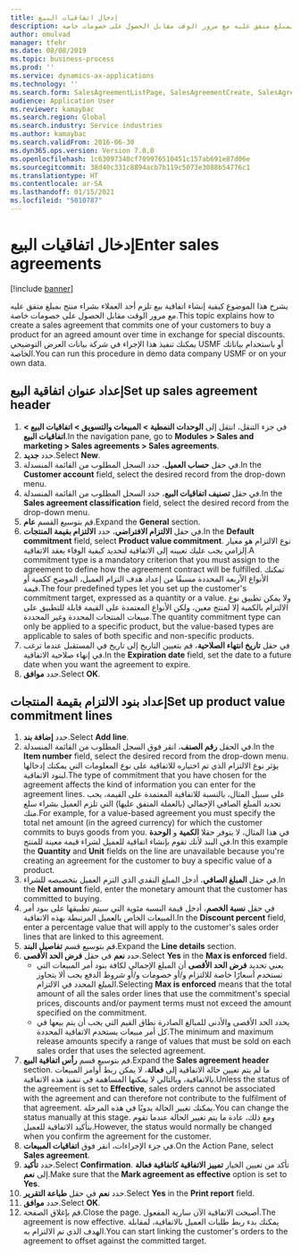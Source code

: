 ```yaml
---
title: إدخال اتفاقيات البيع
description: يشرح هذا الموضوع كيفية إنشاء اتفاقية بيع تلزم أحد العملاء بشراء منتج بمبلغ متفق عليه مع مرور الوقت مقابل الحصول على خصومات خاصة.
author: omulvad
manager: tfehr
ms.date: 08/08/2019
ms.topic: business-process
ms.prod: ''
ms.service: dynamics-ax-applications
ms.technology: ''
ms.search.form: SalesAgreementListPage, SalesAgreementCreate, SalesAgreement, InventItemIdLookupSimple, AgreementConfirmRunForm, SrsReportViewerForm, SalesAgreementCustomerReferencesPart
audience: Application User
ms.reviewer: kamaybac
ms.search.region: Global
ms.search.industry: Service industries
ms.author: kamaybac
ms.search.validFrom: 2016-06-30
ms.dyn365.ops.version: Version 7.0.0
ms.openlocfilehash: 1c63097340cf709976510451c157ab691e87d06e
ms.sourcegitcommit: 38d40c331c8894acb7b119c5073e3088b54776c1
ms.translationtype: HT
ms.contentlocale: ar-SA
ms.lasthandoff: 01/15/2021
ms.locfileid: "5010787"
---
```

# <a name="enter-sales-agreements"></a><span data-ttu-id="031a0-103">إدخال اتفاقيات البيع</span><span class="sxs-lookup"><span data-stu-id="031a0-103">Enter sales agreements</span></span>

[!include [banner](../../includes/banner.md)]

<span data-ttu-id="031a0-104">يشرح هذا الموضوع كيفية إنشاء اتفاقية بيع تلزم أحد العملاء بشراء منتج بمبلغ متفق عليه مع مرور الوقت مقابل الحصول على خصومات خاصة.</span><span class="sxs-lookup"><span data-stu-id="031a0-104">This topic explains how to create a sales agreement that commits one of your customers to buy a product for an agreed amount over time in exchange for special discounts.</span></span> <span data-ttu-id="031a0-105">يمكنك تنفيذ هذا الإجراء في شركة بيانات العرض التوضيحي USMF أو باستخدام بياناتك الخاصة.</span><span class="sxs-lookup"><span data-stu-id="031a0-105">You can run this procedure in demo data company USMF or on your own data.</span></span>


## <a name="set-up-sales-agreement-header"></a><span data-ttu-id="031a0-106">إعداد عنوان اتفاقية البيع</span><span class="sxs-lookup"><span data-stu-id="031a0-106">Set up sales agreement header</span></span>
1. <span data-ttu-id="031a0-107">في جزء التنقل، انتقل إلى **الوحدات النمطية > المبيعات والتسويق > اتفاقيات البيع > اتفاقيات البيع**.</span><span class="sxs-lookup"><span data-stu-id="031a0-107">In the navigation pane, go to **Modules > Sales and marketing > Sales agreements > Sales agreements**.</span></span>
2. <span data-ttu-id="031a0-108">حدد **جديد**.</span><span class="sxs-lookup"><span data-stu-id="031a0-108">Select **New**.</span></span>
3. <span data-ttu-id="031a0-109">في حقل **حساب العميل**، حدد السجل المطلوب من القائمة المنسدلة.</span><span class="sxs-lookup"><span data-stu-id="031a0-109">In the **Customer account** field, select the desired record from the drop-down menu.</span></span>
4. <span data-ttu-id="031a0-110">في حقل **تصنيف اتفاقيات البيع‬**، حدد السجل المطلوب من القائمة المنسدلة.</span><span class="sxs-lookup"><span data-stu-id="031a0-110">In the **Sales agreement classification** field, select the desired record from the drop-down menu.</span></span>
5. <span data-ttu-id="031a0-111">قم بتوسيع القسم **عام**.</span><span class="sxs-lookup"><span data-stu-id="031a0-111">Expand the **General** section.</span></span>
6. <span data-ttu-id="031a0-112">في حقل **الالتزام الافتراضي**، حدد **الالتزام بقيمة المنتجات**.</span><span class="sxs-lookup"><span data-stu-id="031a0-112">In the **Default commitment** field, select **Product value commitment**.</span></span> <span data-ttu-id="031a0-113">نوع الالتزام هو معيار إلزامي يجب عليك تعيينه إلى الاتفاقية لتحديد كيفية الوفاء بعقد الاتفاقية.</span><span class="sxs-lookup"><span data-stu-id="031a0-113">A commitment type is a mandatory criterion that you must assign to the agreement to define how the agreement contract will be fulfilled.</span></span> <span data-ttu-id="031a0-114">تمكنك الأنواع الاًربعة المحددة مسبقًا من إعداد هدف التزام العميل، الموضح ككمية أو قيمة.</span><span class="sxs-lookup"><span data-stu-id="031a0-114">The four predefined types let you set up the customer's commitment target, expressed as a quantity or a value.</span></span> <span data-ttu-id="031a0-115">ولا يمكن تطبيق نوع الالتزام بالكمية إلا لمنتج معين، ولكن الأنواع المعتمدة على القيمة قابلة للتطبيق على مبيعات المنتجات المحددة وغير المحددة.</span><span class="sxs-lookup"><span data-stu-id="031a0-115">The quantity commitment type can only be applied to a specific product, but the value-based types are applicable to sales of both specific and non-specific products.</span></span>  
7. <span data-ttu-id="031a0-116">في حقل **تاريخ انتهاء الصلاحية**، قم بتعيين التاريخ إلى تاريخ في المستقبل عندما ترغب في إنهاء صلاحية الاتفاقية.</span><span class="sxs-lookup"><span data-stu-id="031a0-116">In the **Expiration date** field, set the date to a future date when you want the agreement to expire.</span></span>
8. <span data-ttu-id="031a0-117">حدد **موافق**.</span><span class="sxs-lookup"><span data-stu-id="031a0-117">Select **OK**.</span></span>

## <a name="set-up-product-value-commitment-lines"></a><span data-ttu-id="031a0-118">إعداد بنود الالتزام بقيمة المنتجات</span><span class="sxs-lookup"><span data-stu-id="031a0-118">Set up product value commitment lines</span></span>
1. <span data-ttu-id="031a0-119">حدد **إضافة بند**.</span><span class="sxs-lookup"><span data-stu-id="031a0-119">Select **Add line**.</span></span>
2. <span data-ttu-id="031a0-120">في الحقل **رقم الصنف**، انقر فوق السجل المطلوب من القائمة المنسدلة.</span><span class="sxs-lookup"><span data-stu-id="031a0-120">In the **Item number** field, select the desired record from the drop-down menu.</span></span> <span data-ttu-id="031a0-121">يؤثر نوع الالتزام الذي تم اختياره للاتفاقية على نوع المعلومات التي يمكنك إدخالها لبنود الاتفاقية.</span><span class="sxs-lookup"><span data-stu-id="031a0-121">The type of commitment that you have chosen for the agreement affects the kind of information you can enter for the agreement lines.</span></span> <span data-ttu-id="031a0-122">على سبيل المثال، بالنسبة للاتفاقية المعتمدة على القيمة، يجب تحديد المبلغ الصافي الإجمالي (بالعملة المتفق عليها) التي تلزم العميل بشراء سلع منك.</span><span class="sxs-lookup"><span data-stu-id="031a0-122">For example, for a value-based agreement you must specify the total net amount (in the agreed currency) for which the customer commits to buys goods from you.</span></span> <span data-ttu-id="031a0-123">في هذا المثال، لا يتوفر حقلا **الكمية** و **الوحدة** في البند لأنك تقوم بإنشاء اتفاقية للعميل لشراء قيمة معينة للمنتج.</span><span class="sxs-lookup"><span data-stu-id="031a0-123">In this example the **Quantity** and **Unit** fields on the line are unavailable because you're creating an agreement for the customer to buy a specific value of a product.</span></span>   
3. <span data-ttu-id="031a0-124">في حقل **المبلغ الصافي**، أدخل المبلغ النقدي الذي التزم العميل بتخصيصه للشراء.</span><span class="sxs-lookup"><span data-stu-id="031a0-124">In the **Net amount** field, enter the monetary amount that the customer has committed to buying.</span></span>
4. <span data-ttu-id="031a0-125">في حقل **نسبة الخصم**، أدخل قيمة النسبة مئوية التي سيتم تطبيقها على بنود أمر المبيعات الخاص بالعميل المرتبطة بهذه الاتفاقية.</span><span class="sxs-lookup"><span data-stu-id="031a0-125">In the **Discount percent** field, enter a percentage value that will apply to the customer's sales order lines that are linked to this agreement.</span></span>
5. <span data-ttu-id="031a0-126">قم بتوسيع قسم **تفاصيل البند**.</span><span class="sxs-lookup"><span data-stu-id="031a0-126">Expand the **Line details** section.</span></span>
6. <span data-ttu-id="031a0-127">حدد **نعم** في حقل **فرض الحد الأقصى**.</span><span class="sxs-lookup"><span data-stu-id="031a0-127">Select **Yes** in the **Max is enforced** field.</span></span>
    - <span data-ttu-id="031a0-128">يعني تحديد **فرض الحد الأقصى** أن المبلغ الإجمالي لكافة بنود أمر المبيعات التي تستخدم أسعارًا خاصة للالتزام و/أو خصومات و/أو شروط الدفع يجب ألا يتجاوز المبلغ المحدد في الالتزام.</span><span class="sxs-lookup"><span data-stu-id="031a0-128">Selecting **Max is enforced** means that the total amount of all the sales order lines that use the commitment's special prices, discounts and/or payment terms must not exceed the amount specified on the commitment.</span></span>  
    - <span data-ttu-id="031a0-129">يحدد الحد الأقصى والأدنى للمبالغ الصادرة نطاق القيم التي يجب أن يتم بيعها في كل أمر مبيعات يستخدم الاتفاقية المحددة.</span><span class="sxs-lookup"><span data-stu-id="031a0-129">The minimum and maximum release amounts specify a range of values that must be sold on each sales order that uses the selected agreement.</span></span>   
7. <span data-ttu-id="031a0-130">قم بتوسيع قسم **رأس اتفاقية البيع‬**.</span><span class="sxs-lookup"><span data-stu-id="031a0-130">Expand the **Sales agreement header** section.</span></span> <span data-ttu-id="031a0-131">ما لم يتم تعيين حالة الاتفاقية إلى **فعالة**، لا يمكن ربط أوامر المبيعات بالاتفاقية، وبالتالي لا يمكنها المساهمة في تنفيذ هذه الاتفاقية.</span><span class="sxs-lookup"><span data-stu-id="031a0-131">Unless the status of the agreement is set to **Effective**, sales orders cannot be associated with the agreement and can therefore not contribute to the fulfilment of that agreement.</span></span> <span data-ttu-id="031a0-132">يمكنك تغيير الحالة يدويًا في هذه المرحلة.</span><span class="sxs-lookup"><span data-stu-id="031a0-132">You can change the status manually at this stage.</span></span> <span data-ttu-id="031a0-133">ومع ذلك، عادة ما يتم تغيير الحالة عندما تقوم بتأكيد الاتفاقية للعميل.</span><span class="sxs-lookup"><span data-stu-id="031a0-133">However, the status would normally be changed when you confirm the agreement for the customer.</span></span>  
8. <span data-ttu-id="031a0-134">في جزء الإجراءات، انقر فوق **اتفاقيات المبيعات**.</span><span class="sxs-lookup"><span data-stu-id="031a0-134">On the Action Pane, select **Sales agreement**.</span></span>
9. <span data-ttu-id="031a0-135">حدد **تأكيد**.</span><span class="sxs-lookup"><span data-stu-id="031a0-135">Select **Confirmation**.</span></span> <span data-ttu-id="031a0-136">تأكد من تعيين الخيار **تمييز الاتفاقية كاتفاقية فعالة** إلى **نعم**.</span><span class="sxs-lookup"><span data-stu-id="031a0-136">Make sure that the **Mark agreement as effective** option is set to **Yes**.</span></span>  
10. <span data-ttu-id="031a0-137">حدد **نعم** في حقل **طباعة التقرير‬**.</span><span class="sxs-lookup"><span data-stu-id="031a0-137">Select **Yes** in the **Print report** field.</span></span>
11. <span data-ttu-id="031a0-138">حدد **موافق**.</span><span class="sxs-lookup"><span data-stu-id="031a0-138">Select **OK**.</span></span>
12. <span data-ttu-id="031a0-139">قم بإغلاق الصفحة.</span><span class="sxs-lookup"><span data-stu-id="031a0-139">Close the page.</span></span> <span data-ttu-id="031a0-140">أصبحت الاتفاقية الآن سارية المفعول.</span><span class="sxs-lookup"><span data-stu-id="031a0-140">The agreement is now effective.</span></span> <span data-ttu-id="031a0-141">يمكنك بدء ربط طلبات العميل بالاتفاقية، لمقابلة الهدف الذي تم الالتزام به.</span><span class="sxs-lookup"><span data-stu-id="031a0-141">You can start linking the customer's orders to the agreement to offset against the committed target.</span></span>  

